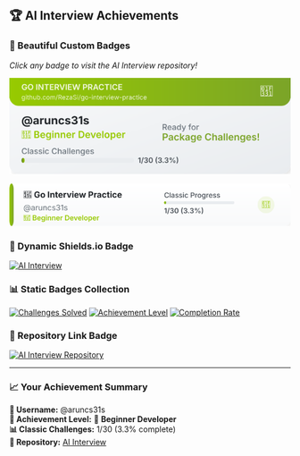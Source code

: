 ## 🏆 AI Interview Achievements

### 🎨 Beautiful Custom Badges
*Click any badge to visit the AI Interview repository!*

<!-- Full-size Card Badge - Clickable -->
[![AI Interview Achievement Card](https://raw.githubusercontent.com/RezaSi/go-interview-practice/main/badges/aruncs31s.svg)](https://github.com/RezaSi/go-interview-practice)

<!-- Compact Horizontal Badge - Clickable -->
[![AI Interview Compact](https://raw.githubusercontent.com/RezaSi/go-interview-practice/main/badges/aruncs31s_compact.svg)](https://github.com/RezaSi/go-interview-practice)

### 🔄 Dynamic Shields.io Badge
<!-- Dynamic Badge (auto-updates) -->
[![AI Interview](https://img.shields.io/endpoint?url=https://raw.githubusercontent.com/RezaSi/go-interview-practice/main/badges/aruncs31s.json&style=for-the-badge&logo=go&logoColor=white)](https://github.com/RezaSi/go-interview-practice)

### 📊 Static Badges Collection
[![Challenges Solved](https://img.shields.io/badge/Go_Challenges-1%2F30-brightgreen?style=for-the-badge&logo=go&logoColor=white)](https://github.com/RezaSi/go-interview-practice)
[![Achievement Level](https://img.shields.io/badge/Level-🌱_Beginner-97ca00?style=for-the-badge&logo=trophy&logoColor=white)](https://github.com/RezaSi/go-interview-practice)
[![Completion Rate](https://img.shields.io/badge/Completion-3.3%25-97ca00?style=for-the-badge&logo=checkmarx&logoColor=white)](https://github.com/RezaSi/go-interview-practice)


### 🔗 Repository Link Badge
[![AI Interview Repository](https://img.shields.io/badge/View_Repository-Go_Interview_Practice-blue?style=for-the-badge&logo=github&logoColor=white)](https://github.com/RezaSi/go-interview-practice)

---

### 📈 Your Achievement Summary

**👤 Username:** @aruncs31s  
**🏅 Achievement Level:** 🌱 **Beginner Developer**  
**📊 Classic Challenges:** 1/30 (3.3% complete)  
**🔗 Repository:** [AI Interview](https://github.com/RezaSi/go-interview-practice)  
